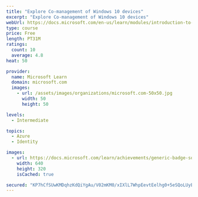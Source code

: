 ```yaml
---
title: "Explore Co-management of Windows 10 devices"
excerpt: "Explore Co-management of Windows 10 devices"
webUrl: https://docs.microsoft.com/en-us/learn/modules/introduction-to-co-management-of-windows-10-devices/
type: course
price: Free
length: PT31M
ratings:
  count: 10
  average: 4.8
heat: 50

provider:
  name: Microsoft Learn
  domain: microsoft.com
  images:
    - url: /assets/images/organizations/microsoft.com-50x50.jpg
      width: 50
      height: 50

levels:
  - Intermediate

topics:
  - Azure
  - Identity

images:
  - url: https://docs.microsoft.com/learn/achievements/generic-badge-social.png
    width: 640
    height: 320
    isCached: true

secured: "KP7hCfSUwKMDqhzKdQiYgAu/V02mKM0/xIXlL7WhpEevtEelhg0+5eSQoLUyECrs2b45iBt5VrA88G79br//4LXnR4FdvTBdOPgtyiIYSmxD6EdarvPwB9rFxJxM9XxhjQhZckCuLKDXCBMb6z8JF6NRZrln1BuEvbiKl5jGnu6CXmaFZ8wTMZ22FYmDPzlRC1Qz1+bm1VDV84aG/5VodUPWfyZ6D8r43uhlUFwHXzGq6Y7yo59PUz8d8XDCUcnsX06msZIZmd5AIy5/Z/cIsmxgaz5gdJUnuVaECDw3la51VdOOOQYbigsKCxo5cGHGHDugnCSv+qYFjHnh2m20/N0otkkkvgltq84VfeNzC9vfkrwKgHn+PIozUdalOn2vrhS5ZiTMLdOeyQf9k8skFI9Ns/Zm7vBqA6G8m7PYwLM=;bBRJLZrKHycI1LVsYSvyOQ=="
---
```


